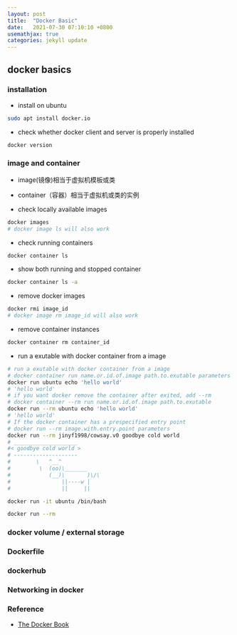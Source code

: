 ```yaml
---
layout: post
title:  "Docker Basic"
date:   2021-07-30 07:10:10 +0800
usemathjax: true
categories: jekyll update
---
```


## docker basics

### installation 
- install on ubuntu

```bash
sudo apt install docker.io
```

- check whether docker client and server is properly installed

```bash
docker version
```

### image and container

- image(镜像)相当于虚拟机模板或类
- container（容器）相当于虚拟机或类的实例

- check locally available images

```bash
docker images
# docker image ls will also work
```

- check running containers

```bash
docker container ls
```

- show both running and stopped container

```bash
docker container ls -a
```

- remove docker images

```bash
docker rmi image_id
# docker image rm image_id will also work
```

- remove container instances

```bash
docker container rm container_id
```

- run a exutable with docker container from a image

```bash
# run a exutable with docker container from a image
# docker container run name.or.id.of.image path.to.exutable parameters
docker run ubuntu echo 'hello world'
# 'hello world'
# if you want docker remove the container after exited, add --rm
# docker container --rm run name.or.id.of.image path.to.exutable
docker run --rm ubuntu echo 'hello world'
# 'hello world'
# If the docker container has a prespecified entry point
# docker run --rm image.with.entry.point parameters
docker run --rm jinyf1998/cowsay.v0 goodbye cold world
# ____________________
#< goodbye cold world >
# --------------------
#        \   ^__^
#         \  (oo)\_______
#            (__)\       )\/\
#                ||----w |
#                ||     ||


``` 

```bash
docker run -it ubuntu /bin/bash
```

```bash
docker run --rm 
```


### docker volume / external storage


### Dockerfile


### dockerhub


### Networking in docker


### Reference

- [The Docker Book](https://dockerbook.com/)
